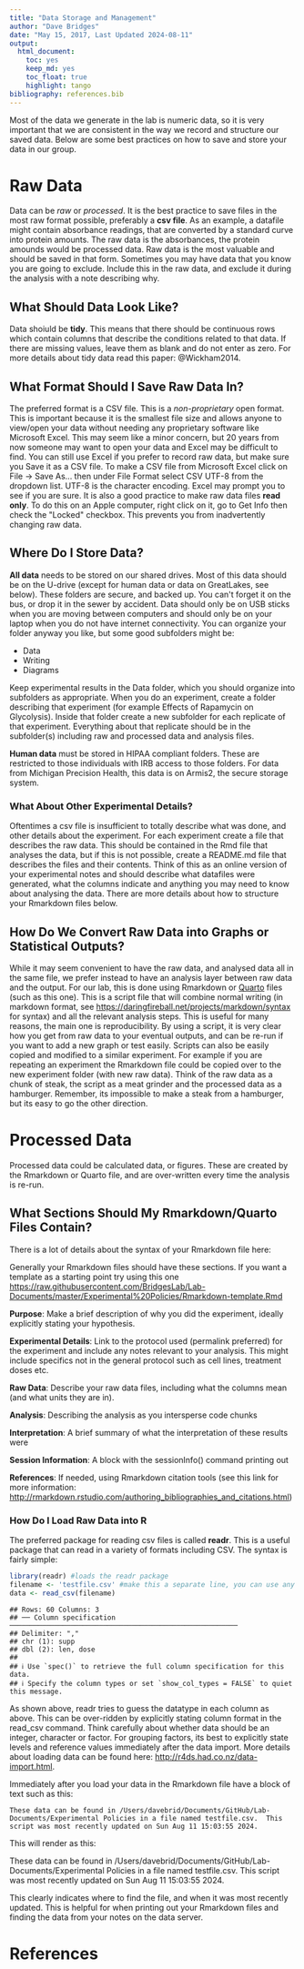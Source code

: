 ```yaml
---
title: "Data Storage and Management"
author: "Dave Bridges"
date: "May 15, 2017, Last Updated 2024-08-11"
output:
  html_document:
    toc: yes
    keep_md: yes
    toc_float: true
    highlight: tango
bibliography: references.bib    
---
```





Most of the data we generate in the lab is numeric data, so it is very important that we are consistent in the way we record and structure our saved data.
Below are some best practices on how to save and store your data in our group.

# Raw Data

Data can be *raw* or *processed*.  It is the best practice to save files in the most raw format possible, preferably a **csv file**.  As an example, a datafile might contain absorbance readings, that are converted by a standard curve into protein amounts.  The raw data is the absorbances, the protein amounds would be processed data.  Raw data is the most valuable and should be saved in that form.  Sometimes you may have data that you know you are going to exclude.  Include this in the raw data, and exclude it during the analysis with a note describing why.

## What Should Data Look Like?

Data shoiuld be **tidy**.  This means that there should be continuous rows which contain columns that describe the conditions related to that data.  If there are missing values, leave them as blank and do not enter as zero.  For more details about tidy data read this paper: @Wickham2014.  

## What Format Should I Save Raw Data In?

The preferred format is a CSV file.  This is a *non-proprietary* open format.  This is important because it is the smallest file size and allows anyone to view/open your data without needing any proprietary software like Microsoft Excel.  This may seem like a minor concern, but 20 years from now someone may want to open your data and Excel may be difficult to find.  You can still use Excel if you prefer to record raw data, but make sure you Save it as a CSV file.  To make a CSV file from Microsoft Excel click on File -> Save As... then under File Format select CSV UTF-8 from the dropdown list.  UTF-8 is the character encoding.  Excel may prompt you to see if you are sure.  It is also a good practice to make raw data files **read only**.  To do this on an Apple computer, right click on it, go to Get Info then check the "Locked" checkbox.  This prevents you from inadvertently changing raw data.

## Where Do I Store Data?

**All data** needs to be stored on our shared drives. Most of this data should be on the U-drive (except for human data or data on GreatLakes, see below).  These folders are secure, and backed up.  You can't forget it on the bus, or drop it in the sewer by accident.  Data should only be on USB sticks when you are moving between computers and should only be on your laptop when you do not have internet connectivity.  You can organize your folder anyway you like, but some good subfolders might be:

* Data
* Writing
* Diagrams

Keep experimental results in the Data folder, which you should organize into subfolders as appropriate.  When you do an experiment, create a folder describing that experiment (for example Effects of Rapamycin on Glycolysis).  Inside that folder create a new subfolder for each replicate of that experiment.  Everything about that replicate should be in the subfolder(s) including raw and processed data and analysis files.

**Human data** must be stored in HIPAA compliant folders.  These are restricted to those individuals with IRB access to those folders.  For data from Michigan Precision Health, this data is on Armis2, the secure storage system.  

### What About Other Experimental Details?

Oftentimes a csv file is insufficient to totally describe what was done, and other details about the experiment.  For each experiment create a file that describes the raw data.  This should be contained in the  Rmd file that analyses the data, but if this is not possible, create a README.md file that describes the files and their contents.  Think of this as an online version of your experimental notes and should describe what datafiles were generated, what the columns indicate and anything you may need to know about analysing the data. There are more details about how to structure your Rmarkdown files below.

## How Do We Convert Raw Data into Graphs or Statistical Outputs?

While it may seem convenient to have the raw data, and analysed data all in the same file, we prefer instead to have an analysis layer between raw data and the output.  For our lab, this is done using Rmarkdown or [Quarto](https://quarto.org/docs/computations/r.html) files (such as this one).  This is a script file that will combine normal writing (in markdown format, see https://daringfireball.net/projects/markdown/syntax for syntax) and all the relevant analysis steps.  This is useful for many reasons, the main one is reproducibility.  By using a script, it is very clear how you get from raw data to your eventual outputs, and can be re-run if you want to add a new graph or test easily.  Scripts can also be easily copied and modified to a similar experiment.  For example if you are repeating an experiment the Rmarkdown file could be copied over to the new experiment folder (with new raw data).  Think of the raw data as a chunk of steak, the script as a meat grinder and the processed data as a hamburger.  Remember, its impossible to make a steak from a hamburger, but its easy to go the other direction.

# Processed Data

Processed data could be calculated data, or figures.  These are created by the Rmarkdown or Quarto file, and are over-written every time the analysis is re-run.

## What Sections Should My Rmarkdown/Quarto Files Contain?

There is a lot of details about the syntax of your Rmarkdown file here: 

Generally your Rmarkdown files should have these sections.  If you want a template as a starting point try using this one https://raw.githubusercontent.com/BridgesLab/Lab-Documents/master/Experimental%20Policies/Rmarkdown-template.Rmd

**Purpose**: Make a brief description of why you did the experiment, ideally explicitly stating your hypothesis.

**Experimental Details**: Link to the protocol used (permalink preferred) for the experiment and include any notes relevant to your analysis.  This might include specifics not in the general protocol such as cell lines, treatment doses etc.

**Raw Data**: Describe your raw data files, including what the columns mean (and what units they are in).

**Analysis**: Describing the analysis as you intersperse code chunks

**Interpretation**: A brief summary of what the interpretation of these results were

**Session Information**: A block with the sessionInfo() command printing out 

**References**: If needed, using Rmarkdown citation tools (see this link for more information: http://rmarkdown.rstudio.com/authoring_bibliographies_and_citations.html)

### How Do I Load Raw Data into R

The preferred package for reading csv files is called **readr**.  This is a useful package that can read in a variety of formats including CSV.  The syntax is fairly simple:


``` r
library(readr) #loads the readr package
filename <- 'testfile.csv' #make this a separate line, you can use any variable you want
data <- read_csv(filename)
```

```
## Rows: 60 Columns: 3
## ── Column specification ────────────────────────────────────────────────────────
## Delimiter: ","
## chr (1): supp
## dbl (2): len, dose
## 
## ℹ Use `spec()` to retrieve the full column specification for this data.
## ℹ Specify the column types or set `show_col_types = FALSE` to quiet this message.
```

As shown above, readr tries to guess the datatype in each column as above.  This can be over-ridden by explicitly stating column format in the read_csv command.  Think carefully about whether data should be an integer, character or factor.  For grouping factors, its best to explicitly state levels and reference values immediately after the data import.  More details about loading data can be found here: http://r4ds.had.co.nz/data-import.html.

Immediately after you load your data in the Rmarkdown file have a block of text such as this:

```{eval=FALSE, echo=TRUE}
These data can be found in /Users/davebrid/Documents/GitHub/Lab-Documents/Experimental Policies in a file named testfile.csv.  This script was most recently updated on Sun Aug 11 15:03:55 2024.
```

This will render as this:

These data can be found in /Users/davebrid/Documents/GitHub/Lab-Documents/Experimental Policies in a file named testfile.csv.  This script was most recently updated on Sun Aug 11 15:03:55 2024.

This clearly indicates where to find the file, and when it was most recently updated.  This is helpful for when printing out your Rmarkdown files and finding the data from your notes on the data server.

# References


